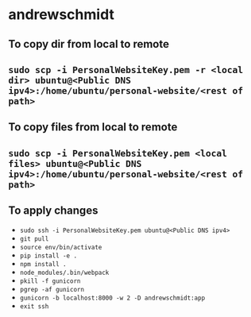 # andrewschmidt

## To copy dir from local to remote
`sudo scp -i PersonalWebsiteKey.pem -r <local dir> ubuntu@<Public DNS ipv4>:/home/ubuntu/personal-website/<rest of path>`
---
## To copy files from local to remote
`sudo scp -i PersonalWebsiteKey.pem <local files> ubuntu@<Public DNS ipv4>:/home/ubuntu/personal-website/<rest of path>`
---
## To apply changes
- `sudo ssh -i PersonalWebsiteKey.pem ubuntu@<Public DNS ipv4>`
- `git pull`
- `source env/bin/activate`
- `pip install -e .`
- `npm install .`
- `node_modules/.bin/webpack`
- `pkill -f gunicorn`
- `pgrep -af gunicorn`
- `gunicorn -b localhost:8000 -w 2 -D andrewschmidt:app`
- `exit ssh`